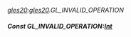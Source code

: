 _[gles20](../../modules/gles20/gles20-module.md):[gles20](../../modules/gles20/gles20-module.md).GL\_INVALID\_OPERATION_
##### Const GL\_INVALID\_OPERATION:[Int](../../modules/wonkey/wonkey-types-int.md)
